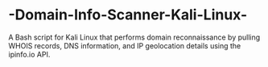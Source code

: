 # -Domain-Info-Scanner-Kali-Linux-
A Bash script for Kali Linux that performs domain reconnaissance by pulling WHOIS records, DNS information, and IP geolocation details using the ipinfo.io API.
